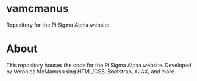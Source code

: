 # vamcmanus
Repository for the Pi Sigma Alpha website

# About
This repository houses the code for the Pi Sigma Alpha website. Developed by Veronica McManus using HTML/CSS, Bootstrap, AJAX, and more. 
